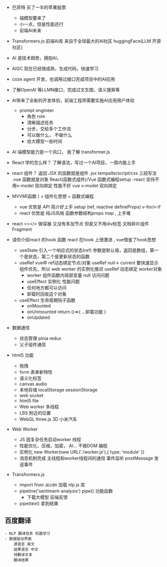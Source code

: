 - 巴菲特 买了一半的苹果股票
    - 端模型要来了
    - 小一点，但是性能还行 
    - 前端AI未来
- Transformers.js   前端AI库 
    来自于全球最大的AI社区  huggingFace(LLM 开源社区)
- AI 是技术趋势，拥抱AI，
- AIGC 现在已经很成熟，生成代码，快速学习
- coze agent 开发，也调用过接口完成项目中的AI应用
- 了解OpenAI 等LLMN接口，完成过文生图，语义搜索等
- AI带来了全新的开发体验，前端工程师需要实施AI应用用户体验
    - prompt engineer
        - 角色 role
        - 清晰描述任务
        - 分步，交给多个工作流
        - 可以做什么， 不做什么
        - 给大模型一些时间

- AI 端模型能力是一个风口， 我了解 transformer.js

- React 学的怎么样？ 
    了解语法，写过一个AI项目，一周内能上手
- react 组件？
    返回 JSX 的函数就是组件 .jsx
    tempalte/script/css 三段写法  .vue
    函数就是对象
    React(函数式组件)/Vue 函数式编程setup 
-react 坚持不用v-model 双向绑定 性能不好
    vue v-model 双向绑定
- MVVM(函数 ) + 组件化思想 + 函数式编程 
    - vue 优势是 API 简介好上手 setup (ref, reactive defineProps) v-for/v-if
    - react 优势是 纯JS风格  函数参数结构props  map , 上手难
- react <></>
    做容器 又没有多加节点
    但是又不用div标签
    文档碎片组件 Fragment

- 请你介绍react 的hook 函数
    react 在hook 上很激进 , vue借鉴了hook思想
    - useState  引入一个响应式的状态(ref)
        参数是默认值，返回是数组，第一个是状态，第二个是更新状态的函数
    - useRef 
        vue中 ref动态绑定节点/对象
        useRef null-> current
        要快速显示组件优先，所以 web worker 的实例化推迟 useRef 动态绑定
        worker对象
        - worker 组件函数内局部变量 null 访问问题
        - useEffect 实例化 性能问题
        - 任何地方都可以访问
        - 卸载时回收这个对象
    - useEffect
        生命周期钩子函数
        - onMounted
        - onUnmounted return ()=>{  ...卸载功能   }
        - onUpdated

- 数据通信
    - 状态管理 pinia redux
    - 父子组件通信 

- html5 功能
    - 拖拽
    - form 表单新特性
    - 语义化标签
    - canvas audio
    - 本地存储 localStorage sessionStorage
    - web socket
    - html5 file
    - Web worker 多线程
    - LBS 附近的位置
    - WebGL three.js 3D 小米汽车


- Web Worker 
    - JS 因复杂任务启动worker 线程
    - 性能优化，压缩，加密， AI... 不做DOM 编程
    - 实例化 new Worker(new URL('./worker.js'),{ type: 'module' })
    - 消息机制完成 主线程和worker线程间的通信
        事件监听
        postMessage 发送事件


- Transformers.js
    - import from 从cdn 加载 nlp js 库
    - pipeline('sentiment-analysis')   pipe()   功能函数
        - 下载大模型  前端反馈
    - pipe(text)  拿到结果

## 百度翻译
    - NLP 翻译任务 机器学习
    - 数据驱动界面 
        源语言 英文
        结果语言 中文
        待翻译文本
        翻译结果
